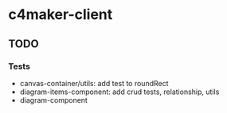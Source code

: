 # c4maker-client

## TODO

### Tests
- canvas-container/utils: add test to roundRect
- diagram-items-component: add crud tests, relationship, utils
- diagram-component